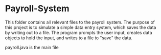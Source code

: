 # Payroll-System

This folder contains all relevant files to the payroll system. The purpose of this project is to simulate a simple data entry system, which saves the data by writing out to a file. The program prompts the user input, creates data objects to hold the input, and writes to a file to "save" the data.

payroll.java is the main file
